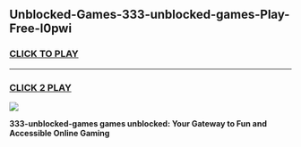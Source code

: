 
## Unblocked-Games-333-unblocked-games-Play-Free-l0pwi
<h3>
<a href="https://premium76.site?title=333-unblocked-games&ref=23A">CLICK TO PLAY</a></h3>
<hr>

<h3>
<a href="https://premium76.site?title=333-unblocked-games&ref=23A">CLICK 2 PLAY</a>
  
</h3>

<a href="https://premium76.site?title=333-unblocked-games&ref=23A"><img src="https://clearcache.store/games.png"></a>


**333-unblocked-games games unblocked: Your Gateway to Fun and Accessible Online Gaming**
